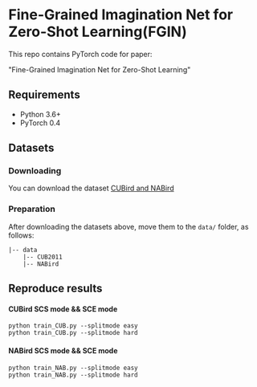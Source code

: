 # Fine-Grained Imagination Net for Zero-Shot Learning(FGIN)
This repo contains PyTorch code for paper:

"Fine-Grained Imagination Net for Zero-Shot Learning"

## Requirements
- Python 3.6+
- PyTorch 0.4

## Datasets
### Downloading
You can download the dataset [CUBird and NABird](https://drive.google.com/open?id=1YUcYHgv4HceHOzza8OGzMp092taKAAq1)

### Preparation
After downloading the datasets above, move them to the `data/` folder, as follows:
```
|-- data
    |-- CUB2011
    |-- NABird
```

## Reproduce results 
#### CUBird SCS mode && SCE mode
```
python train_CUB.py --splitmode easy
python train_CUB.py --splitmode hard
```

#### NABird SCS mode && SCE mode
```
python train_NAB.py --splitmode easy
python train_NAB.py --splitmode hard
```


 

